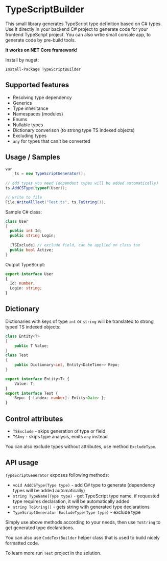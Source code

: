 # TypeScriptBuilder

This small library generates TypeScript type definition based on C# types.
Use it directly in your backend C# project to generate code for your frontend TypeScript project.
You can also wrtie small console app, to generate code by pre-build tools.

<b>It works on NET Core framework!</b>

Install by nuget:
```
Install-Package TypeScriptBuilder
```

## Supported features
- Resolving type dependency
- Generics
- Type inheritance
- Namespaces (modules)
- Enums
- Nullable types
- Dictionary converison (to strong type TS indexed objects)
- Excluding types
- `any` for types that can't be converted

## Usage / Samples
```cs
var
    ts = new TypeScriptGenerator();
    
// add types you need (dependant types will be added automatically)
ts.AddCSType(typeof(User));

// write to file
File.WriteAllText("Test.ts", ts.ToString());
```
Sample C# class:
```cs
class User 
{
  public int Id;
  public string Login;
  
  [TSExclude] // exclude field, can be applied on class too
  public bool Active;
}
```
Output TypeScript:
```ts
export interface User
{
  Id: number;
  Login: string;
}
```

## Dictionary

Dictionaries with keys of type `int` or `string` will be translated to strong typed TS indexed objects:
```cs
class Entity<T>
{
    public T Value;
}
class Test 
{
    public Dictionary<int, Entity<DateTime>> Repo;
}
```
```ts
export interface Entity<T> {
    Value: T;
}
export interface Test {
    Repo: { [index: number]: Entity<Date> };
}

```
## Control attributes
- `TSExclude` - skips generation of type or field
- `TSAny` - skips type analysis, emits `any` instead

You can also exclude types without attributes, use method `ExcludeType`.

## API usage

`TypeScriptGenerator` exposes following methods:
- `void AddCSType(Type type)` - add C# type to generate (dependency types will be added automatically)
- `string TypeName(Type type)` - get TypeScript type name, if requested type requires declaration, it will be automatically added
- `string ToString()` - gets string with generated type declarations
- `TypeScriptGenerator ExcludeType(Type type)` - exclude type

Simply use above methods according to your needs, then use `ToString` to get generated type declarations.

You can also use `CodeTextBuilder` helper class that is used to build nicely formatted code.

To learn more run `Test` project in the solution.
